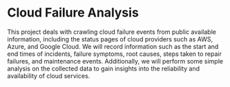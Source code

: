﻿# Cloud Failure Analysis
 

This project deals with crawling cloud failure events from public available information, including the status pages of cloud providers such as AWS, Azure, and Google Cloud. We will record information such as the start and end times of incidents, failure symptoms, root causes, steps taken to repair failures, and maintenance events. Additionally, we will perform some simple analysis on the collected data to gain insights into the reliability and availability of cloud services.

